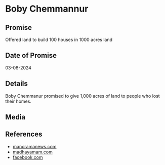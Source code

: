 # Boby Chemmannur

## Promise

Offered land to build 100 houses in 1000 acres land

## Date of Promise

03-08-2024

## Details

Boby Chemmanur promised to give 1,000 acres of land to people who lost their homes.

## Media

## References

- [manoramanews.com](https://www.manoramanews.com/kerala/spotlight/2024/08/03/boche-to-give-land-for-100-families-to-build-houses-from-1000-acres.html)
- [madhayamam.com](https://www.madhyamam.com/kerala/boche-will-give-1000-acres-of-land-to-build-houses-for-100-homeless-people-1315515?infinitescroll=1)
- [facebook.com](https://www.facebook.com/bobychemmanurofficial/videos/1016871942985057)
